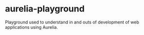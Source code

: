 # aurelia-playground
Playground used to understand in and outs of development of web applications using Aurelia.
